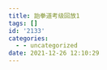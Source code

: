 ```yaml
---
title: 跆拳道考级回放1
tags: []
id: '2133'
categories:
  - - uncategorized
date: 2021-12-26 12:10:29
---
```

